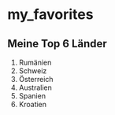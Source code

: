 # my_favorites
## Meine Top 6 Länder
1. Rumänien
2. Schweiz
3. Österreich
4. Australien
5. Spanien
6. Kroatien
